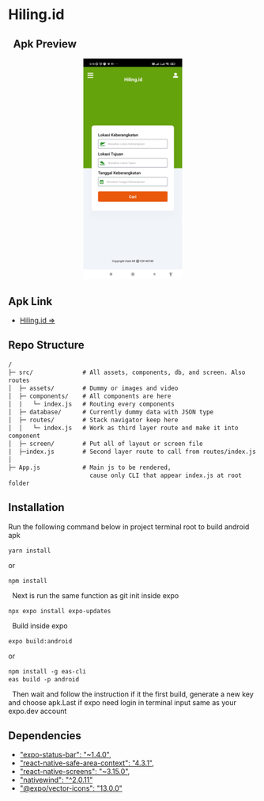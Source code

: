 Hiling.id
===
&nbsp;
Apk Preview 
---
<p align="center">
    <img width="200px" src="./src/assets/Screenshot_2023-03-14-00-10-16-411_host.exp.exponent.jpg">
</p>

## Apk Link
- [Hiling.id =>](./application-76f53ca1-23fc-48ab-a416-dc2a81030eac.apk)

## Repo Structure
```
/
├─ src/              # All assets, components, db, and screen. Also routes
│  ├─ assets/        # Dummy or images and video
│  ├─ components/    # All components are here
│  |   └─ index.js   # Routing every components 
│  ├─ database/      # Currently dummy data with JSON type
│  ├─ routes/        # Stack navigator keep here 
│  │   └─ index.js   # Work as third layer route and make it into component 
│  ├─ screen/        # Put all of layout or screen file
|  ├─index.js        # Second layer route to call from routes/index.js
│
├─ App.js            # Main js to be rendered, 
                       cause only CLI that appear index.js at root folder 
```

## Installation
Run the following command below in project terminal root to build android apk
```
yarn install
```
or
```
npm install
```
&nbsp;
Next is run the same function as git init inside expo
```
npx expo install expo-updates
```
&nbsp;
Build inside expo
```
expo build:android
```
or
```
npm install -g eas-cli
eas build -p android
```
&nbsp;
Then wait and follow the instruction if it the first build, generate a new key and choose apk.Last if expo need login in terminal input same as your expo.dev account
&nbsp;


## Dependencies
- ["expo-status-bar": "~1.4.0"](https://docs.expo.dev/versions/latest/sdk/status-bar/),
- ["react-native-safe-area-context": "4.3.1"](https://docs.expo.dev/versions/latest/sdk/safe-area-context/),
- ["react-native-screens": "~3.15.0"](https://docs.expo.dev/versions/latest/sdk/screens/),
- ["nativewind": "^2.0.11"](https://www.nativewind.dev/quick-starts/expo)
- ["@expo/vector-icons": "13.0.0"](https://icons.expo.fyi/)